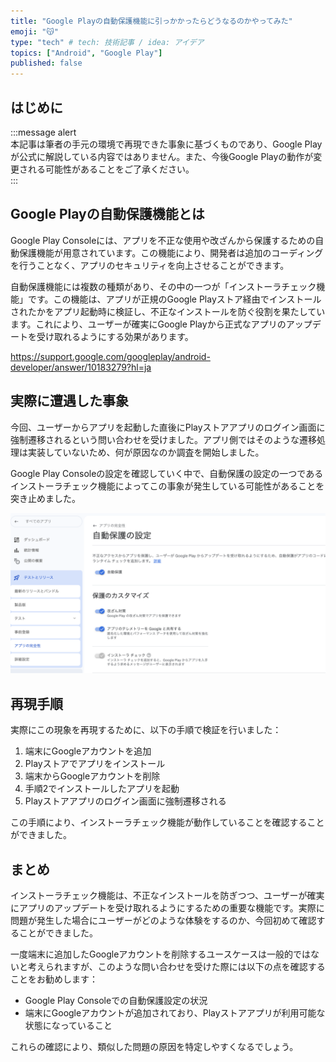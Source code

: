 ```yaml
---
title: "Google Playの自動保護機能に引っかかったらどうなるのかやってみた"
emoji: "😽"
type: "tech" # tech: 技術記事 / idea: アイデア
topics: ["Android", "Google Play"]
published: false
---
```


## はじめに

:::message alert  
本記事は筆者の手元の環境で再現できた事象に基づくものであり、Google Playが公式に解説している内容ではありません。また、今後Google Playの動作が変更される可能性があることをご了承ください。  
:::

## Google Playの自動保護機能とは

Google Play Consoleには、アプリを不正な使用や改ざんから保護するための自動保護機能が用意されています。この機能により、開発者は追加のコーディングを行うことなく、アプリのセキュリティを向上させることができます。

自動保護機能には複数の種類があり、その中の一つが「インストーラチェック機能」です。この機能は、アプリが正規のGoogle Playストア経由でインストールされたかをアプリ起動時に検証し、不正なインストールを防ぐ役割を果たしています。これにより、ユーザーが確実にGoogle Playから正式なアプリのアップデートを受け取れるようにする効果があります。  

https://support.google.com/googleplay/android-developer/answer/10183279?hl=ja

## 実際に遭遇した事象

今回、ユーザーからアプリを起動した直後にPlayストアアプリのログイン画面に強制遷移されるという問い合わせを受けました。アプリ側ではそのような遷移処理は実装していないため、何が原因なのか調査を開始しました。

Google Play Consoleの設定を確認していく中で、自動保護の設定の一つであるインストーラチェック機能によってこの事象が発生している可能性があることを突き止めました。

![](/images/google_play_installer_check_tips/play_console_automatic_protection_settings.png)

## 再現手順

実際にこの現象を再現するために、以下の手順で検証を行いました：

1. 端末にGoogleアカウントを追加
2. Playストアでアプリをインストール
3. 端末からGoogleアカウントを削除
4. 手順2でインストールしたアプリを起動
5. Playストアアプリのログイン画面に強制遷移される

この手順により、インストーラチェック機能が動作していることを確認することができました。

## まとめ

インストーラチェック機能は、不正なインストールを防ぎつつ、ユーザーが確実にアプリのアップデートを受け取れるようにするための重要な機能です。実際に問題が発生した場合にユーザーがどのような体験をするのか、今回初めて確認することができました。

一度端末に追加したGoogleアカウントを削除するユースケースは一般的ではないと考えられますが、このような問い合わせを受けた際には以下の点を確認することをお勧めします：

- Google Play Consoleでの自動保護設定の状況
- 端末にGoogleアカウントが追加されており、Playストアアプリが利用可能な状態になっていること

これらの確認により、類似した問題の原因を特定しやすくなるでしょう。

